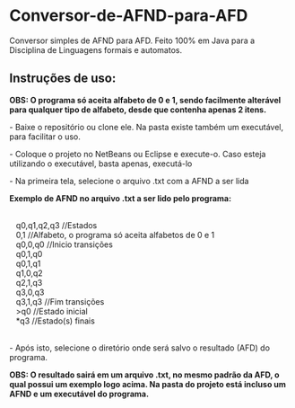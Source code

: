 <h1>Conversor-de-AFND-para-AFD</h1>
<p>Conversor simples de AFND para AFD. Feito 100% em Java para a Disciplina de Linguagens formais e automatos.</p>
<h2>Instruções de uso: </h2>
<p><b>OBS: O programa só aceita alfabeto de 0 e 1, sendo facilmente alterável para qualquer tipo de alfabeto, desde que contenha apenas 2 itens.</b></p>
<p>- Baixe o repositório ou clone ele. Na pasta existe também um executável, para facilitar o uso.</p>
<p>- Coloque o projeto no NetBeans ou Eclipse e execute-o. Caso esteja utilizando o executável, basta apenas, executá-lo</p>
<p>- Na primeira tela, selecione o arquivo .txt com a AFND a ser lida</p>
<p><b>Exemplo de AFND no arquivo .txt a ser lido pelo programa:</b></p><br>
&nbsp;&nbsp;         q0,q1,q2,q3 //Estados<br>
&nbsp;&nbsp;         0,1 //Alfabeto, o programa só aceita alfabetos de 0 e 1<br>
&nbsp;&nbsp;         q0,0,q0 //Inicio transições<br>
&nbsp;&nbsp;         q0,1,q0<br>
&nbsp;&nbsp;         q0,1,q1<br>
&nbsp;&nbsp;         q1,0,q2<br>
&nbsp;&nbsp;         q2,1,q3<br>
&nbsp;&nbsp;         q3,0,q3<br>
&nbsp;&nbsp;         q3,1,q3 //Fim transições<br>
&nbsp;&nbsp;         >q0 //Estado inicial<br>
&nbsp;&nbsp;         *q3 //Estado(s) finais<br>
&nbsp;
<p> - Após isto, selecione o diretório onde será salvo o resultado (AFD) do programa.</p>
<p><b>OBS: O resultado sairá em um arquivo .txt, no mesmo padrão da AFD, o qual possui um exemplo logo acima. Na pasta do projeto está incluso um AFND e um executável do programa.</b></p>
